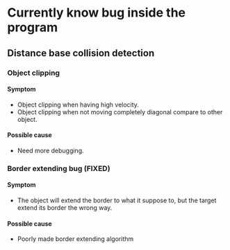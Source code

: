 # Currently know bug inside the program

## Distance base collision detection
### Object clipping
#### Symptom
- Object clipping when having high velocity.
- Object clipping when not moving completely diagonal compare to other object.
#### Possible cause
- Need more debugging.
### Border extending bug (FIXED)
#### Symptom
- The object will extend the border to what it suppose to, but the target extend its border the wrong way.
#### Possible cause
- Poorly made border extending algorithm
